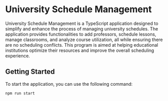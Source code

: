 # University Schedule Management

University Schedule Management is a TypeScript application designed to simplify and enhance the process of managing university schedules. The application provides functionalities to add professors, schedule lessons, manage classrooms, and analyze course utilization, all while ensuring there are no scheduling conflicts. This program is aimed at helping educational institutions optimize their resources and improve the overall scheduling experience.

## Getting Started

To start the application, you can use the following command:

```bash
npm run start